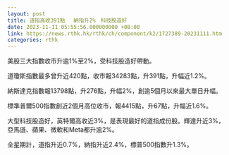 ```yaml
---
layout: post
title: 道指高收391點　 納指升2%　科技股造好
date: 2023-11-11 05:55:56.000000000 +08:00
link: https://news.rthk.hk/rthk/ch/component/k2/1727389-20231111.htm
categories: rthk
---
```


美股三大指數收市升逾1%至2%，受科技股造好帶動。

道瓊斯指數最多曾升近420點，收市報34283點，升391點，升幅近1.2%。

納斯達克指數報13798點，升276點，升幅2%，創逾5個月以來最大單日升幅。

標準普爾500指數創近2個月高位收市，報4415點，升67點，升幅近1.6%。

大型科技股造好，英特爾高收近3%，是表現最好的道指成份股。輝達升近3%，亞馬遜、蘋果、微軟和Meta都升逾2%。

全星期計，道指升近0.7%，納指升近2.4%，標普500指數升1.3%。
